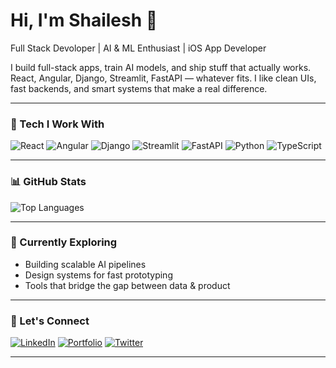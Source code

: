 # Hi, I'm Shailesh 👋  
Full Stack Devoloper | AI & ML Enthusiast | iOS App Developer

I build full-stack apps, train AI models, and ship stuff that actually works. React, Angular, Django, Streamlit, FastAPI — whatever fits. I like clean UIs, fast backends, and smart systems that make a real difference.

---

### 🚀 Tech I Work With

![React](https://img.shields.io/badge/-React-61DAFB?logo=react&logoColor=white&style=for-the-badge)
![Angular](https://img.shields.io/badge/-Angular-DD0031?logo=angular&logoColor=white&style=for-the-badge)
![Django](https://img.shields.io/badge/-Django-092E20?logo=django&logoColor=white&style=for-the-badge)
![Streamlit](https://img.shields.io/badge/-Streamlit-FF4B4B?logo=streamlit&logoColor=white&style=for-the-badge)
![FastAPI](https://img.shields.io/badge/-FastAPI-009688?logo=fastapi&logoColor=white&style=for-the-badge)
![Python](https://img.shields.io/badge/-Python-3776AB?logo=python&logoColor=white&style=for-the-badge)
![TypeScript](https://img.shields.io/badge/-TypeScript-3178C6?logo=typescript&logoColor=white&style=for-the-badge)

---

### 📊 GitHub Stats

![Top Languages](https://github-readme-stats.vercel.app/api/top-langs/?username=shaileshhariharan03&layout=compact&theme=radical&hide_border=true)

---

### 🧠 Currently Exploring

- Building scalable AI pipelines  
- Design systems for fast prototyping  
- Tools that bridge the gap between data & product

---

### 💬 Let's Connect

[![LinkedIn](https://img.shields.io/badge/-LinkedIn-0A66C2?style=for-the-badge&logo=linkedin&logoColor=white)](https://www.linkedin.com/in/shailesh-h-32a8b71a8/)
[![Portfolio](https://img.shields.io/badge/-Portfolio-000?style=for-the-badge&logo=firefox&logoColor=white)](https://shaileshhariharan03.github.io)
[![Twitter](https://img.shields.io/badge/-@shailesh_h-1DA1F2?style=for-the-badge&logo=twitter&logoColor=white)](https://x.com/shailesh__h)

---

